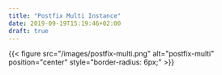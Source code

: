 ```yaml
---
title: "Postfix Multi Instance"
date: 2019-09-19T15:19:46+02:00
draft: true
---
```


{{< figure src="/images/postfix-multi.png" alt="postfix-multi" position="center" style="border-radius: 6px;" >}}
